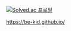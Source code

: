 [![Solved.ac
프로필](http://mazassumnida.wtf/api/v2/generate_badge?boj=daramzy)](https://solved.ac/daramzy)

<!--
**be-kid/be-kid** is a ✨ _special_ ✨ repository because its `README.md` (this file) appears on your GitHub profile.

Here are some ideas to get you started:

- 🔭 I’m currently working on ...
- 🌱 I’m currently learning ...
- 👯 I’m looking to collaborate on ...
- 🤔 I’m looking for help with ...
- 💬 Ask me about ...
- 📫 How to reach me: ...
- 😄 Pronouns: ...
- ⚡ Fun fact: ...
-->


https://be-kid.github.io/

